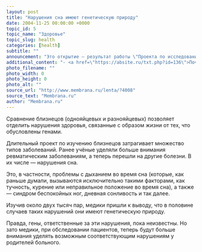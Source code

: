 ```yaml
---
layout: post
title: "Нарушения сна имеют генетическую природу"
date: 2004-11-25 00:00:00 +0000
topic_id: 5
topic_name: "Здоровье"
topic_slug: health
categories: [health]
subtitle: ""
announcement: "Это открытие — результат работы \"Проекта по исследованию близнецов\" (Twin Research Unit) госпиталя святого Томаса (St Thomas' Hospital) в Лондоне."
additional_content: "- <a href=\"https://absite.ru/txt.php?id=136\">Почти каждый пятый житель Земли страдает бессонницей</a>"
photo_filename: ""
photo_width: 0
photo_height: 0
photo_alt: ""
source_url: "http://www.membrana.ru/lenta/?4008"
source_text: "Membrana.ru"
author: "Membrana.ru"
---
```

Сравнение близнецов (однояйцевых и разнояйцевых) позволяет отделить нарушения здоровья, связанные с образом жизни от тех, что обусловлены генами.

Длительный проект по изучению близнецов затрагивает множество типов заболеваний. Ранее учёные уделяли больше внимания ревматическим заболеваниям, а теперь перешли на другие болезни. В их числе — нарушения сна.

Это, в частности, проблемы с дыханием во время сна (которые, как раньше думали, вызываются исключительно такими факторами, как тучность, курение или неправильное положение во время сна), а также — синдром беспокойных ног, дневная сонливость и так далее.

Изучив около двух тысяч пар, медики пришли к выводу, что в половине случаев таких нарушений они имеют генетическую природу.

Правда, гены, ответственные за эти нарушения, пока неизвестны. Но зато медики, при обследовании пациентов, теперь будут больше внимания уделять возможным соответствующим нарушениям у родителей больного.
